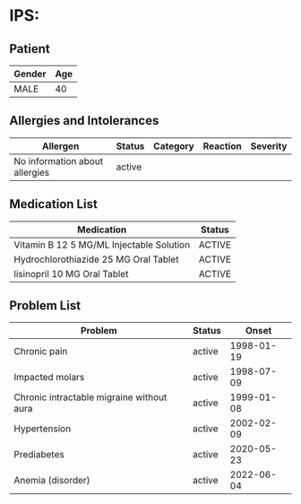 # IPS:

## Patient

|Gender|Age|
|---|---|
|MALE|40|

## Allergies and Intolerances

|Allergen|Status|Category|Reaction|Severity|
|---|---|---|---|---|
|No information about allergies|active||||

## Medication List

|Medication|Status|
|---|---|
|Vitamin B 12 5 MG/ML Injectable Solution|ACTIVE|
|Hydrochlorothiazide 25 MG Oral Tablet|ACTIVE|
|lisinopril 10 MG Oral Tablet|ACTIVE|

## Problem List

|Problem|Status|Onset|
|---|---|---|
|Chronic pain|active|1998-01-19|
|Impacted molars|active|1998-07-09|
|Chronic intractable migraine without aura|active|1999-01-08|
|Hypertension|active|2002-02-09|
|Prediabetes|active|2020-05-23|
|Anemia (disorder)|active|2022-06-04|
